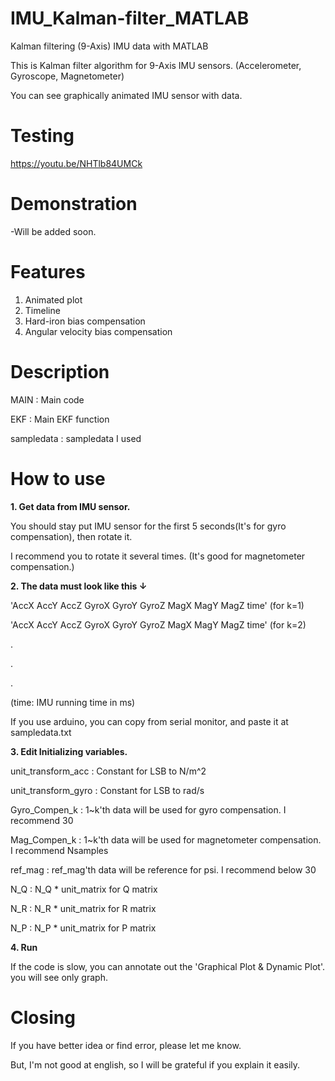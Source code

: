 # IMU_Kalman-filter_MATLAB
Kalman filtering (9-Axis) IMU data with MATLAB

This is Kalman filter algorithm for 9-Axis IMU sensors. (Accelerometer, Gyroscope, Magnetometer)

You can see graphically animated IMU sensor with data.


# Testing

https://youtu.be/NHTlb84UMCk

# Demonstration

-Will be added soon.


# Features
1. Animated plot
2. Timeline
3. Hard-iron bias compensation
4. Angular velocity bias compensation

# Description
MAIN : Main code

EKF : Main EKF function

sampledata : sampledata I used

# How to use
**1. Get data from IMU sensor.** 

You should stay put IMU sensor for the first 5 seconds(It's for gyro compensation), then rotate it. 

I recommend you to rotate it several times. (It's good for magnetometer compensation.)

**2. The data must look like this ↓**


'AccX  AccY  AccZ  GyroX  GyroY  GyroZ  MagX  MagY  MagZ time'         (for k=1)

'AccX  AccY  AccZ  GyroX  GyroY  GyroZ  MagX  MagY  MagZ time'         (for k=2)

.

.

.

(time: IMU running time in ms)

If you use arduino, you can copy from serial monitor, and paste it at sampledata.txt

**3. Edit Initializing variables.**

unit_transform_acc : Constant for LSB to N/m^2

unit_transform_gyro : Constant for LSB to rad/s

Gyro_Compen_k : 1\~k'th data will be used for gyro compensation. I recommend 30

Mag_Compen_k : 1\~k'th data will be used for magnetometer compensation. I recommend Nsamples

ref_mag : ref_mag'th data will be reference for psi. I recommend below 30

N_Q : N_Q * unit_matrix for Q matrix

N_R : N_R * unit_matrix for R matrix

N_P : N_P * unit_matrix for P matrix

**4. Run**

If the code is slow, you can annotate out the 'Graphical Plot & Dynamic Plot'. you will see only graph.

# Closing
If you have better idea or find error, please let me know.

But, I'm not good at english, so I will be grateful if you explain it easily.
